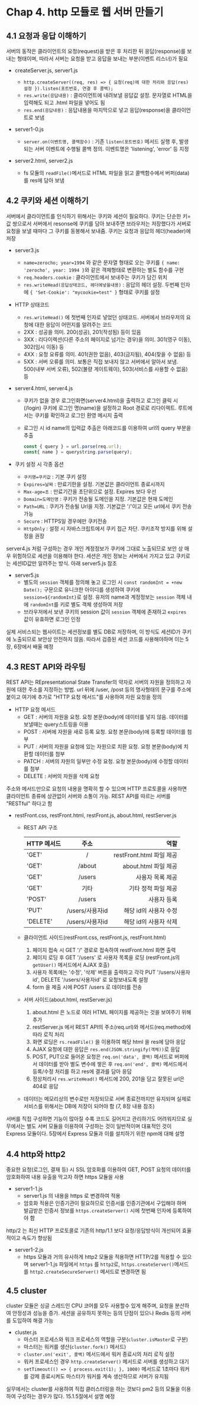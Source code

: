 # Chap 4. http 모듈로 웹 서버 만들기

## 4.1 요청과 응답 이해하기

서버의 동작은 클라이언트의 요청(request)을 받은 후 처리한 뒤 응답(response)를 보내는 형태이며, 따라서 서버는 요청을 받고 응답을 보내는 부분(이벤트 리스너)가 필요

- createServer.js, server1.js
  - ```http.createServer((req, res) => { 요청(req)에 대한 처리와 응답(res)설정 }).listen(포트번호, 연결 후 콜백);```
  - `res.write(응답내용)` : 클라이언트에 내려보낼 응답값 설정. 문자열로 HTML을 입력해도 되고 .html 파일을 넣어도 됨
  - `res.end(응답내용)` : 응답내용을 마지막으로 넣고 응답(response)을 클라이언트로 보냄

- server1-0.js
  - `server.on(이벤트명, 콜백함수)` : 기존 `listen(포트번호)` 메서드 실행 후, 발생되는 서버 이벤트에 수행될 콜백 정의. 이벤트명은 'listening', 'error' 등 지정

- server2.html, server2.js
  - fs 모듈의 `readFile()`메서드로 HTML 파일을 읽고 콜백함수에서 버퍼(data)를 res에 담아 보냄

## 4.2 쿠키와 세션 이해하기

서버에서 클라이언트를 인식하기 위해서는 쿠키와 세션이 필요하다. 쿠키는 단순한 키=값 쌍으로서 서버에서 resonse에 쿠키를 담아 보내주면 브라우저는 저장했다가 서버로 요청을 보낼 때마다 그 쿠키를 동봉해서 보내줌. 쿠키는 요청과 응답의 헤더(header)에 저장

- server3.js
  - `name=zerocho; year=1994` 와 같은 문자열 형태로 오는 쿠키를 `{ name: 'zerocho', year: 1994 }`와 같은 객체형태로 변환하는 별도 함수를 구현
  - `req.headers.cookie` : 클라이언트에서 보내주는 쿠키가 담긴 위치
  - `res.writeHead(응답상태코드, 헤더에넣을내용)` : 응답의 헤더 설정. 두번째 인자에 `{ 'Set-Cookie': "mycookie=test" }` 형태로 쿠키를 설정

- HTTP 상태코드
  - `res.writeHead()` 에 첫번째 인자로 넣었던 상태코드. 서버에서 브라우저의 요청에 대한 응답이 어떤지를 알려주는 코드
  - 2XX : 성공을 의미. 200(성공), 201(작성됨) 등이 있음
  - 3XX : 리다이렉션(다른 주소의 페이지로 넘기는 경우)을 의미. 301(영구 이동), 302(임시 이동) 등
  - 4XX : 요청 요류를 의미. 401(권한 없음), 403(금지됨), 404(찾을 수 없음) 등
  - 5XX : 서버 오류를 의미. 보통은 직접 보내지 않고 서버에서 알아서 보냄. 500(내부 서버 오류), 502(불량 게이트웨이), 503(서비스를 사용할 수 없음) 등

- server4.html, server4.js
  - 쿠키가 없을 경우 로그인화면(server4.html)을 출력하고 로그인 클릭 시(/login) 쿠키에 로그인 명(name)을 설정하고 Root 경로로 리다이렉트. 루트에서는 쿠키를 확인하고 로그인 환영 메시지 출력
  - 로그인 시 id name의 입력값 추출은 아래코드를 이용하여 url의 query 부분을 추출

    ```javascript
    const { query } = url.parse(req.url);
    const{ name } = querystring.parse(query);
    ```

- 쿠키 설정 시 각종 옵션
  - `쿠키명=쿠키값` : 기본 쿠키 설정
  - `Expires=날짜` : 만료기한을 설정. 기본값은 클라이언트 종료시까지
  - `Max-age=초` : 만료기간을 초단위으로 설정. Expires 보다 우선
  - `Domain=도메인명` : 쿠키가 전송될 도메인을 지정. 기본값은 현재 도메인
  - `Path=URL` : 쿠키가 전송될 Url을 지정. 기본값은 '/'이고 모든 url에서 쿠키 전송가능
  - `Secure` : HTTPS일 경우에만 쿠키전송
  - `HttpOnly` : 설정 시 자바스크립트에서 쿠키 접근 차단. 쿠키조작 방지를 위해 설정을 권장

server4.js 처럼 구성하는 경우 개인 계정정보가 쿠키에 그대로 노출되므로 보안 상 매우 위험하므로 세션을 이용해야 한다. 세션은 개인 정보는 서버에서 가지고 있고 쿠키로는 세션ID값만 알려주는 방식. 아래 server5.js 참조

- server5.js
  - 별도의 `session` 객체를 정의해 놓고 로그인 시 `const randomInt = +new Date();` 구문으로 유니크한 아이디를 생성하여 쿠키에 `session=${randomInt}`로 설정. 유저의 name과 계정정보는 `session` 객체 내에 `randomInt`를 키로 별도 객체 생성하여 저장
  - 브라우저에서 보낸 쿠키의 session 값이 `session` 객체에 존재하고 `expires` 값이 유효하면 로그인 인정

실제 서비스되는 웹사이트는 세션정보를 별도 DB로 저장하며, 이 방식도 세션ID가 쿠키에 노출되므로 보안상 안전하지 않음. 따라서 검증된 세션 코드를 사용해야하며 이는 5장, 6장에서 배울 예정

## 4.3 REST API와 라우팅

REST API는 REpresentational State Transfer의 약자로 서버의 자원을 정의하고 자원에 대한 주소를 지정하는 방법. url 뒤에 /user, /post 등의 명사형태의 문구를 주소에 붙이고 여기에 추가로 "HTTP 요청 메서드"를 사용하여 자원 요청을 정의

- HTTP 요청 메서드
  - GET : 서버의 자원을 요청. 요청 본문(body)에 데이터를 넣지 않음. 데이터를 보낼때는 query스트링을 이용
  - POST : 서버에 자원을 새로 등록 요청. 요청 본문(body)에 등록할 데이터를 첨부
  - PUT : 서버의 자원을 요청에 있는 자원으로 치환 요청. 요청 본문(body)에 치환할 데이터를 첨부
  - PATCH : 서버의 자원의 일부만 수정 요청. 요청 본문(body)에 수정할 데이터를 첨부
  - DELETE : 서버의 자원을 삭제 요청

주소와 메서드만으로 요청의 내용을 명확히 할 수 있으며 HTTP 프로토콜을 사용하면 클라이언트 종류에 상관없이 서버와 소통이 가능. REST API를 따르는 서버를 "RESTful" 하다고 함

- restFront.css, restFront.html, restFront.js, about.html, restServer.js
  - REST API 구조

    | HTTP 메서드 | 주소 | 역할 |
    |---|:---:|---:|
    | 'GET' | / | restFront.html 파일 제공 |
    | 'GET' | /about | about.html 파일 제공 |
    | 'GET' | /users | 사용자 목록 제공 |
    | 'GET' | 기타 | 기타 정적 파일 제공 |
    | 'POST' | /users | 사용자 등록 |
    | 'PUT' | /users/사용자id | 해당 id의 사용자 수정 |
    | 'DELETE' | /users/사용자id | 해당 id의 사용자 삭제 |

  - 클라이언트 사이드(restFront.css, restFront.js, restFront.html)
    1. 페이지 접속 시 GET '/' 경로로 접속하여 restFront.html 화면 출력
    2. 페이지 로딩 후 GET '/users' 로 사용자 목록을 로딩 (restFront.js의 `getUser()` 메서드에서 AJAX 호출)
    3. 사용자 목록에는 '수정', '삭제' 버튼을 출력하고 각각 PUT '/users/사용자id', DELETE '/users/사용자id' 로 요청보내도록 설정
    4. form 을 제출 시에 POST /users 로 데이터를 전송
  - 서버 사이드(about.html, restServer.js)
    1. about.html 은 노드로 여러 HTML 페이지를 제공하는 것을 보여주기 위해 추가
    2. restServer.js 에서 REST API의 주소(req.url)와 메서드(req.method)에 따라 로직 처리
    3. 화면 로딩은 `rs.readFile()` 을 이용하여 해당 html 을 res에 담아 응답
    4. AJAX 요청에 대한 응답은 `res.end(JSON.stringify(객체))`로 응답
    5. POST, PUT으로 들어온 요청은 `req.on('data', 콜백)` 메서드로 버퍼에서 데이터를 받아 별도 변수에 쌓은 후 `req.on('end', 콜백)` 메서드에서 등록/수정 처리를 하고 res에 결과를 담아 응답
    6. 정상처리시 `res.writeHead()` 메서드에 200, 201을 담고 잘못된 url은 404로 응답
  - 데이터는 메모리상의 변수로만 저장되므로 서버 종료전까지만 유지되며 실제로 서비스를 위해서는 DB에 저장이 되어야 함 (7, 8장 내용 참조)

서버를 직접 구성하면 기능이 많아질 수록 코드도 길어지고 관리하기도 어려워지므로 실무에서는 별도 서버 모듈을 이용하여 구성하는 것이 일반적이며 대표적인 것이 Express 모듈이다. 5장에서 Express 모듈과 이를 설치하기 위한 npm에 대해 설명

## 4.4 http와 http2

중요한 요청(로그인, 결재 등) 시 SSL 암호화를 이용하여 GET, POST 요청의 데이터를 암호화하여 내용 유출을 막고자 하면 https 모듈을 사용

- server1-1.js
  - server1.js 의 내용을 https 로 변경하여 적용
  - 암호화 적용은 인증기관이 필요하므로 인증서를 인증기관에서 구입해야 하며 발급받은 인증서 정보를 `https.createServer()` 시에 첫번째 인자에 등록하여야 함

http/2 는 최신 HTTP 프로토콜로 기존의 http/1.1 보다 요청/응답방식이 개선되어 효율적이고 속도가 향상됨

- server1-2.js
  - https 모듈과 거의 유사하게 http2 모듈을 적용하면 HTTP/2를 적용할 수 있으며 server1-1.js 파일에서 `https` 를 `http2`로, `https.createServer()`메서드를 `http2.createSecureServer()` 메서드로 변경하면 됨

## 4.5 cluster

cluster 모듈은 싱글 스레드인 CPU 코어를 모두 사용할수 있게 해주며, 요청을 분산하여 안정성과 성능을 증가. 세션을 공유하지 못하는 등의 단점이 있으나 Redis 등의 서버를 도입하여 해결 가능

- cluster.js
  - 마스터 프로세스와 워크 프로세스의 역할을 구분(`cluster.isMaster`로 구분)
  - 마스터는 워커를 생산(`cluster.fork()` 메서드)
  - `cluster.on('exit', 콜백)` 메서드에서 워커 종료시의 처리 로직 설정
  - 워커 프로세스인 경우 `http.createServer()` 메서드로 서버를 생성하고 대기
  - `setTimeout(() => { process.exit(1); }, 1000)` 메서드로 1초마다 워커를 강제 종료시켜도 마스터가 워커를 계속 생산하므로 서버가 유지됨
  
실무에서는 cluster를 사용하여 직접 클러스터링을 하는 것보다 pm2 등의 모듈을 이용하여 구성하는 경우가 많다. 15.1.5절에서 설명 예정
